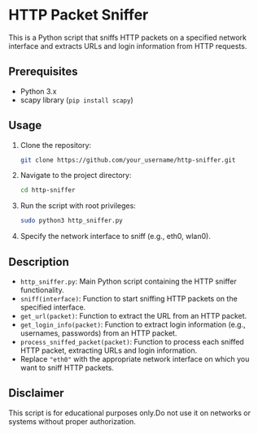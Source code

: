 # HTTP Packet Sniffer

This is a Python script that sniffs HTTP packets on a specified network interface and extracts URLs and login information from HTTP requests.

## Prerequisites

- Python 3.x
- scapy library (`pip install scapy`)

## Usage

1. Clone the repository:

    ```bash
    git clone https://github.com/your_username/http-sniffer.git
    ```

2. Navigate to the project directory:

    ```bash
    cd http-sniffer
    ```

3. Run the script with root privileges:

    ```bash
    sudo python3 http_sniffer.py
    ```

4. Specify the network interface to sniff (e.g., eth0, wlan0).

## Description

- `http_sniffer.py`: Main Python script containing the HTTP sniffer functionality.
- `sniff(interface)`: Function to start sniffing HTTP packets on the specified interface.
- `get_url(packet)`: Function to extract the URL from an HTTP packet.
- `get_login_info(packet)`: Function to extract login information (e.g., usernames, passwords) from an HTTP packet.
- `process_sniffed_packet(packet)`: Function to process each sniffed HTTP packet, extracting URLs and login information.
- Replace `"eth0"` with the appropriate network interface on which you want to sniff HTTP packets.

## Disclaimer

This script is for educational purposes only.Do not use it on networks or systems without proper authorization.
